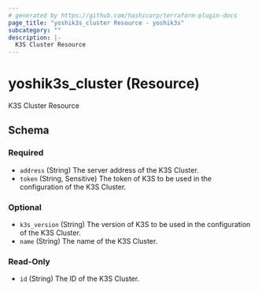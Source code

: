 ```yaml
---
# generated by https://github.com/hashicorp/terraform-plugin-docs
page_title: "yoshik3s_cluster Resource - yoshik3s"
subcategory: ""
description: |-
  K3S Cluster Resource
---
```


# yoshik3s_cluster (Resource)

K3S Cluster Resource



<!-- schema generated by tfplugindocs -->
## Schema

### Required

- `address` (String) The server address of the K3S Cluster.
- `token` (String, Sensitive) The token of K3S to be used in the configuration of the K3S Cluster.

### Optional

- `k3s_version` (String) The version of K3S to be used in the configuration of the K3S Cluster.
- `name` (String) The name of the K3S Cluster.

### Read-Only

- `id` (String) The ID of the K3S Cluster.
